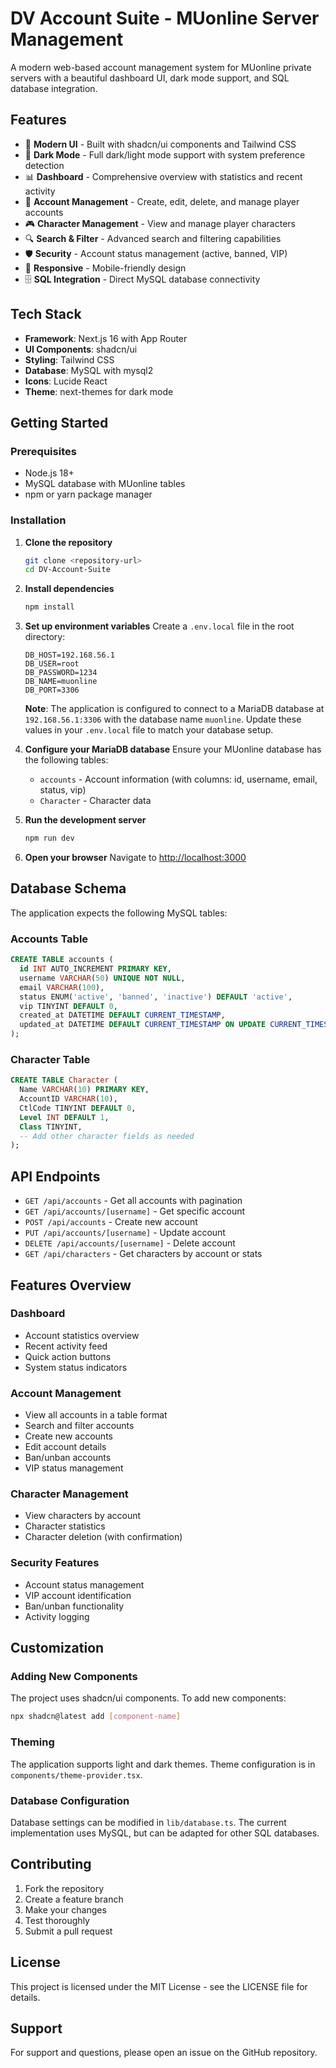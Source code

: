 # DV Account Suite - MUonline Server Management

A modern web-based account management system for MUonline private servers with a beautiful dashboard UI, dark mode support, and SQL database integration.

## Features

- 🎨 **Modern UI** - Built with shadcn/ui components and Tailwind CSS
- 🌙 **Dark Mode** - Full dark/light mode support with system preference detection
- 📊 **Dashboard** - Comprehensive overview with statistics and recent activity
- 👥 **Account Management** - Create, edit, delete, and manage player accounts
- 🎮 **Character Management** - View and manage player characters
- 🔍 **Search & Filter** - Advanced search and filtering capabilities
- 🛡️ **Security** - Account status management (active, banned, VIP)
- 📱 **Responsive** - Mobile-friendly design
- 🗄️ **SQL Integration** - Direct MySQL database connectivity

## Tech Stack

- **Framework**: Next.js 16 with App Router
- **UI Components**: shadcn/ui
- **Styling**: Tailwind CSS
- **Database**: MySQL with mysql2
- **Icons**: Lucide React
- **Theme**: next-themes for dark mode

## Getting Started

### Prerequisites

- Node.js 18+ 
- MySQL database with MUonline tables
- npm or yarn package manager

### Installation

1. **Clone the repository**
   ```bash
   git clone <repository-url>
   cd DV-Account-Suite
   ```

2. **Install dependencies**
   ```bash
   npm install
   ```

3. **Set up environment variables**
   Create a `.env.local` file in the root directory:
   ```env
   DB_HOST=192.168.56.1
   DB_USER=root
   DB_PASSWORD=1234
   DB_NAME=muonline
   DB_PORT=3306
   ```
   
   **Note**: The application is configured to connect to a MariaDB database at `192.168.56.1:3306` with the database name `muonline`. Update these values in your `.env.local` file to match your database setup.

4. **Configure your MariaDB database**
   Ensure your MUonline database has the following tables:
   - `accounts` - Account information (with columns: id, username, email, status, vip)
   - `Character` - Character data

5. **Run the development server**
   ```bash
   npm run dev
   ```

6. **Open your browser**
   Navigate to [http://localhost:3000](http://localhost:3000)

## Database Schema

The application expects the following MySQL tables:

### Accounts Table
```sql
CREATE TABLE accounts (
  id INT AUTO_INCREMENT PRIMARY KEY,
  username VARCHAR(50) UNIQUE NOT NULL,
  email VARCHAR(100),
  status ENUM('active', 'banned', 'inactive') DEFAULT 'active',
  vip TINYINT DEFAULT 0,
  created_at DATETIME DEFAULT CURRENT_TIMESTAMP,
  updated_at DATETIME DEFAULT CURRENT_TIMESTAMP ON UPDATE CURRENT_TIMESTAMP
);
```

### Character Table
```sql
CREATE TABLE Character (
  Name VARCHAR(10) PRIMARY KEY,
  AccountID VARCHAR(10),
  CtlCode TINYINT DEFAULT 0,
  Level INT DEFAULT 1,
  Class TINYINT,
  -- Add other character fields as needed
);
```

## API Endpoints

- `GET /api/accounts` - Get all accounts with pagination
- `GET /api/accounts/[username]` - Get specific account
- `POST /api/accounts` - Create new account
- `PUT /api/accounts/[username]` - Update account
- `DELETE /api/accounts/[username]` - Delete account
- `GET /api/characters` - Get characters by account or stats

## Features Overview

### Dashboard
- Account statistics overview
- Recent activity feed
- Quick action buttons
- System status indicators

### Account Management
- View all accounts in a table format
- Search and filter accounts
- Create new accounts
- Edit account details
- Ban/unban accounts
- VIP status management

### Character Management
- View characters by account
- Character statistics
- Character deletion (with confirmation)

### Security Features
- Account status management
- VIP account identification
- Ban/unban functionality
- Activity logging

## Customization

### Adding New Components
The project uses shadcn/ui components. To add new components:

```bash
npx shadcn@latest add [component-name]
```

### Theming
The application supports light and dark themes. Theme configuration is in `components/theme-provider.tsx`.

### Database Configuration
Database settings can be modified in `lib/database.ts`. The current implementation uses MySQL, but can be adapted for other SQL databases.

## Contributing

1. Fork the repository
2. Create a feature branch
3. Make your changes
4. Test thoroughly
5. Submit a pull request

## License

This project is licensed under the MIT License - see the LICENSE file for details.

## Support

For support and questions, please open an issue on the GitHub repository.
